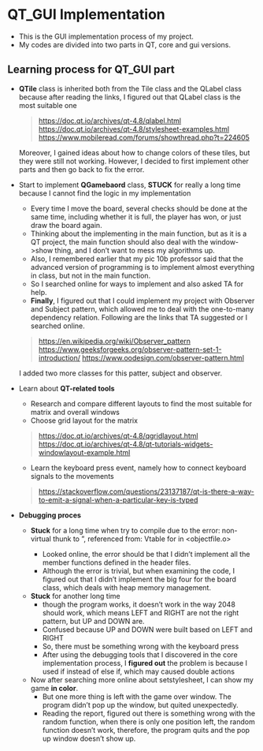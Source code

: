 # QT_GUI Implementation 

* This is the GUI implementation process of my project. 
* My codes are divided into two parts in QT, core and gui versions. 

## Learning process for QT_GUI part 
* **QTile** class is inherited both from the Tile class and the QLabel class because after reading the links, I figured out that QLabel class is the most suitable one 
    > https://doc.qt.io/archives/qt-4.8/qlabel.html 
    > https://doc.qt.io/archives/qt-4.8/stylesheet-examples.html
    > https://www.mobileread.com/forums/showthread.php?t=224605

    Moreover, I gained ideas about how to change colors of these tiles, but they were still not working. However, I decided to first implement other parts and then go back to fix the error.

* Start to implement **QGamebaord** class, **STUCK** for really a long time because I cannot find the logic in my implementation
    * Every time I move the board, several checks should be done at the same time, including whether it is full, the player has won, or just draw the board again. 
    * Thinking about the implementing in the main function, but as it is a QT project, the main function should also deal with the window->show thing, and I don’t want to mess my algorithms up. 
    * Also, I remembered earlier that my pic 10b professor said that the advanced version of programming is to implement almost everything in class, but not in the main function. 
    * So I searched online for ways to implement and also asked TA for help. 
    * **Finally**, I figured out that I could implement my project with Observer and Subject pattern, which allowed me to deal with the one-to-many dependency relation. Following are the links that TA suggested or I searched online. 
    > https://en.wikipedia.org/wiki/Observer_pattern
    > https://www.geeksforgeeks.org/observer-pattern-set-1-introduction/
    > https://www.oodesign.com/observer-pattern.html
    
    I added two more classes for this patter, subject and observer.
    
* Learn about **QT-related tools** 
    * Research and compare different layouts to find the most suitable for matrix and overall windows
    * Choose grid layout for the matrix
    > https://doc.qt.io/archives/qt-4.8/qgridlayout.html
    > https://doc.qt.io/archives/qt-4.8/qt-tutorials-widgets-windowlayout-example.html
    * Learn the keyboard press event, namely how to connect keyboard signals to the movements
    > https://stackoverflow.com/questions/23137187/qt-is-there-a-way-to-emit-a-signal-when-a-particular-key-is-typed

* **Debugging proces**
    * **Stuck** for a long time when try to compile due to the error: 
    non-virtual thunk to <method name>”, referenced from: Vtable for <classname>in <objectfile.o>
        * Looked online, the error should be that I didn’t implement all the member functions defined in the header files. 
        * Although the error is trivial, but when examining the code, I figured out that I didn’t implement the big four for the board class, which deals with heap memory management. 
    * **Stuck** for another long time 
        * though the program works, it doesn’t work in the way 2048 should work, which means LEFT and RIGHT are not the right pattern, but UP and DOWN are. 
        * Confused because UP and DOWN were built based on LEFT and RIGHT 
        * So, there must be something wrong with the keyboard press 
        * After using the debugging tools that I discovered in the core implementation process, I **figured out** the problem is because I used if instead of else if, which may caused double actions
    * Now after searching more online about setstylesheet, I can show my game **in color**. 
        * But one more thing is left with the game over window. The program didn’t pop up the window, but quited unexpectedly. 
        * Reading the report, figured out there is something wrong with the random function, when there is only one position left, the random function doesn’t work, therefore, the program quits and the pop up window doesn’t show up.
